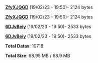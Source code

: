 [**ZfyXJQGD**](/data/ZfyXJQGD.txt) (19/02/23 - 19:50)- 2124 bytes

[**ZfyXJQGD**](/data/ZfyXJQGD.txt) (19/02/23 - 19:50)- 2124 bytes

[**6DJvBeiy**](/data/6DJvBeiy.txt) (19/02/23 - 19:50)- 2533 bytes

[**6DJvBeiy**](/data/6DJvBeiy.txt) (19/02/23 - 19:50)- 2533 bytes

**Total Datas**: 10718

**Total Size**: 68.95 MB / 68.9 MB